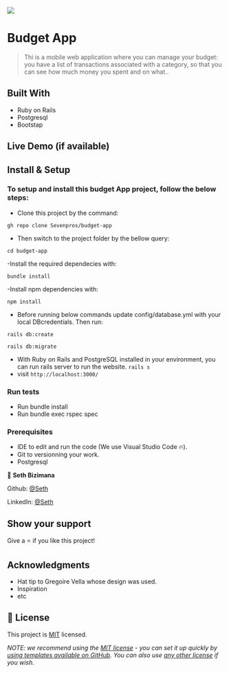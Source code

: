 ![](https://img.shields.io/badge/Microverse-blueviolet)

# Budget App

> Thi is a mobile web application where you can manage your budget: you have a list of transactions associated with a category, so that you can see how much money you spent and on what..


## Built With

- Ruby on Rails
- Postgresql
- Bootstap

## Live Demo (if available)

## Install & Setup

### To setup and install this budget App project, follow the below steps:

- Clone this project by the command:

`gh repo clone Sevenpros/budget-app`

- Then switch to the project folder by the bellow query:

`cd budget-app`

-Install the required dependecies with:

`bundle install`

-Install npm dependencies with:

`npm install`

- Before running below commands update config/database.yml with your local DBcredentials. Then run:

`rails db:create`

`rails db:migrate`



- With Ruby on Rails and PostgreSQL installed in your environment, you can run rails server to run the website.
`rails s`
- visit `http://localhost:3000/`

### Run tests

- Run bundle install
- Run bundle exec rspec spec

### Prerequisites

- IDE to edit and run the code (We use Visual Studio Code 🔥).
- Git to versionning your work.
- Postgresql

👤 **Seth Bizimana**

Github: [@Seth](https://github.com/Sevenpros)

LinkedIn: [@Seth](https://www.linkedin.com/in/sethbizimana/)


## Show your support

Give a ⭐️ if you like this project!

## Acknowledgments

- Hat tip to Gregoire Vella whose design was used.
- Inspiration
- etc

## 📝 License

This project is [MIT](./LICENSE) licensed.

_NOTE: we recommend using the [MIT license](https://choosealicense.com/licenses/mit/) - you can set it up quickly by [using templates available on GitHub](https://docs.github.com/en/communities/setting-up-your-project-for-healthy-contributions/adding-a-license-to-a-repository). You can also use [any other license](https://choosealicense.com/licenses/) if you wish._
